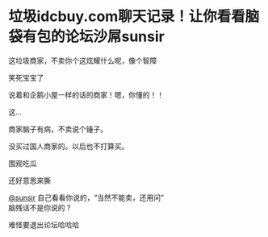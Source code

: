 # 垃圾idcbuy.com聊天记录！让你看看脑袋有包的论坛沙屌sunsir


这垃圾商家，不卖你个这炫耀什么呢，像个智障

笑死宝宝了<img src="static/image/smiley/yct/010.gif" smilieid="41" border="0" alt="" />

说着和企鹅小屋一样的话的商家！嗯，你懂的！！

这...<img id="aimg_x0TOm" onclick="zoom(this, this.src, 0, 0, 0)" class="zoom" src="https://cdn.jsdelivr.net/gh/hishis/forum-master/public/images/patch.gif" onmouseover="img_onmouseoverfunc(this)" onload="thumbImg(this)" border="0" alt="" />

商家脑子有病，不卖说个锤子。

没买过国人商家的。以后也不打算买。<br />


围观吃瓜

还好意思来撕

<img id="aimg_NXEER" onclick="zoom(this, this.src, 0, 0, 0)" class="zoom" src="https://vkceyugu.cdn.bspapp.com/VKCEYUGU-imgbed/c7003dab-9c44-48b3-9008-350bdaac4779.png" onmouseover="img_onmouseoverfunc(this)" onload="thumbImg(this)" border="0" alt="" /><br />
<a href="https://www.hostloc.com/home.php?mod=space&amp;uid=46881" target="_blank">@sunsir</a> 自己看看你说的，“当然不能卖，还用问”&nbsp;&nbsp;<br />
脑残话不是你说的？

难怪要退出论坛哈哈哈
